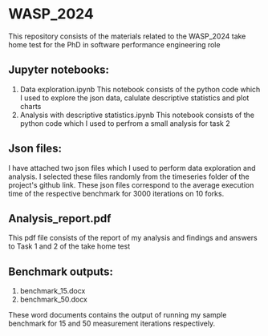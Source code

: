 # WASP_2024
This repository consists of the materials related to the WASP_2024 take home test for the PhD in software performance engineering role

## Jupyter notebooks:

1. Data exploration.ipynb
   This notebook consists of the python code which I used to explore the json data, calulate descriptive statistics and plot charts
3. Analysis with descriptive statistics.ipynb
   This notebook consists of the python code which I used to perfrom a small analysis for task 2

## Json files:

I have attached two json files which I used to perform data exploration and analysis. I selected these files randomly from the timeseries folder of the project's github link. These json files correspond to the average execution time of the respective benchmark for 3000 iterations on 10 forks.

## Analysis_report.pdf

This pdf file consists of the report of my analysis and findings and answers to Task 1 and 2 of the take home test

## Benchmark outputs:

1. benchmark_15.docx
2. benchmark_50.docx

These word documents contains the output of running my sample benchmark for 15 and 50 measurement iterations respectively.
